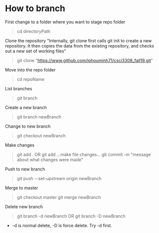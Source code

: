 # How to branch

First change to a folder where you want to stage repo folder
> cd directoryPath

Clone the repository
"Internally, git clone first calls git init to create a new repository. It then copies the data from the existing repository, and checks out a new set of working files"
> git clone "https://www.github.com/jphouminh71/csci3308_fall19.git"

Move into the repo folder
> cd repoName

List branches
> git branch

Create a new branch
> git branch newBranch

Change to new branch
> git checkout newBranch

Make changes
> git add . OR git add <files changed>
> ...make file changes...
> git commit -m "message about what changes were made"

Push to new branch
> git push --set-upstream origin newBranch

Merge to master
> git checkout master
> git merge newBranch

Delete new branch
> git branch -d newBranch
OR
> git branch -D newBranch

* -d is normal delete, -D is force delete. Try -d first.
